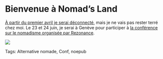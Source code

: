 # Bienvenue à Nomad’s Land

[À partir du premier avril je serai déconnecté](http://blog.tcrouzet.com/2011/03/18/je-ferme-mon-blog/), mais je ne vais pas rester terré chez moi. Le 23 et 24 juin, je serai à Genève pour participer à [la conférence sur le nomadisme organisée par Rezonance](http://blog.rezonance.ch/wordpress/2011/03/25/rdv-des-entrepreneurs-23-06-lancement-officiel/).

![](http://blog.tcrouzet.comhttps://tcrouzet.com/images_tc/2011/03/600x2001-450x150.png)



Tags: Alternative nomade, Conf, noepub